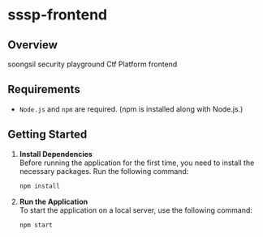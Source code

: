 # sssp-frontend
## Overview
soongsil security playground Ctf Platform frontend

## Requirements
- `Node.js` and `npm` are required. (npm is installed along with Node.js.)

## Getting Started

1. **Install Dependencies**  
   Before running the application for the first time, you need to install the necessary packages. Run the following command:
   ```bash
   npm install
   ```
2. **Run the Application**   
   To start the application on a local server, use the following command:
   ```bash
   npm start
   ```
